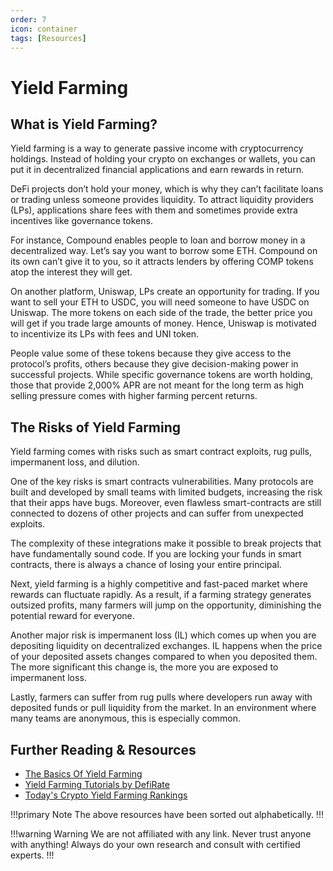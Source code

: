 ```yaml
---
order: 7
icon: container
tags: [Resources]
---
```

# Yield Farming

## What is Yield Farming?

Yield farming is a way to generate passive income with cryptocurrency holdings. Instead of holding your crypto on exchanges or wallets, you can put it in decentralized financial applications and earn rewards in return.

DeFi projects don’t hold your money, which is why they can’t facilitate loans or trading unless someone provides liquidity. To attract liquidity providers (LPs), applications share fees with them and sometimes provide extra incentives like governance tokens.

For instance, Compound enables people to loan and borrow money in a decentralized way. Let’s say you want to borrow some ETH. Compound on its own can’t give it to you, so it attracts lenders by offering COMP tokens atop the interest they will get.

On another platform, Uniswap, LPs create an opportunity for trading. If you want to sell your ETH to USDC, you will need someone to have USDC on Uniswap. The more tokens on each side of the trade, the better price you will get if you trade large amounts of money. Hence, Uniswap is motivated to incentivize its LPs with fees and UNI token.

People value some of these tokens because they give access to the protocol’s profits, others because they give decision-making power in successful projects. While specific governance tokens are worth holding, those that provide 2,000% APR are not meant for the long term as high selling pressure comes with higher farming percent returns.

## The Risks of Yield Farming

Yield farming comes with risks such as smart contract exploits, rug pulls, impermanent loss, and dilution.

One of the key risks is smart contracts vulnerabilities. Many protocols are built and developed by small teams with limited budgets, increasing the risk that their apps have bugs. Moreover, even flawless smart-contracts are still connected to dozens of other projects and can suffer from unexpected exploits.

The complexity of these integrations make it possible to break projects that have fundamentally sound code. If you are locking your funds in smart contracts, there is always a chance of losing your entire principal.

Next, yield farming is a highly competitive and fast-paced market where rewards can fluctuate rapidly. As a result, if a farming strategy generates outsized profits, many farmers will jump on the opportunity, diminishing the potential reward for everyone.

Another major risk is impermanent loss (IL) which comes up when you are depositing liquidity on decentralized exchanges. IL happens when the price of your deposited assets changes compared to when you deposited them. The more significant this change is, the more you are exposed to impermanent loss.

Lastly, farmers can suffer from rug pulls where developers run away with deposited funds or pull liquidity from the market. In an environment where many teams are anonymous, this is especially common.

## Further Reading & Resources

- [The Basics Of Yield Farming](https://blog.shrimpy.io/blog/what-is-yield-farming-defi-basics-explained)
- [Yield Farming Tutorials by DefiRate](https://defirate.com/earn/)
- [Today's Crypto Yield Farming Rankings](https://www.coingecko.com/en/yield-farming/)

!!!primary Note
The above resources have been sorted out alphabetically.
!!!

!!!warning Warning
We are not affiliated with any link. Never trust anyone with anything! Always do your own research and consult with certified experts.
!!!